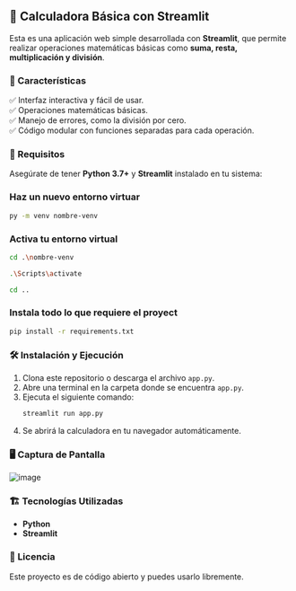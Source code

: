 ## 🧮 Calculadora Básica con Streamlit

Esta es una aplicación web simple desarrollada con **Streamlit**, que permite realizar operaciones matemáticas básicas como **suma, resta, multiplicación y división**.

### 🚀 Características

✅ Interfaz interactiva y fácil de usar.  
✅ Operaciones matemáticas básicas.  
✅ Manejo de errores, como la división por cero.  
✅ Código modular con funciones separadas para cada operación.

### 📌 Requisitos

Asegúrate de tener **Python 3.7+** y **Streamlit** instalado en tu sistema:

### Haz un nuevo entorno virtuar

```sh
py -m venv nombre-venv

```

### Activa tu entorno virtual

```sh
cd .\nombre-venv

.\Scripts\activate

cd ..

```

### Instala todo lo que requiere el proyect

```sh
pip install -r requirements.txt
```

### 🛠 Instalación y Ejecución

1. Clona este repositorio o descarga el archivo `app.py`.
2. Abre una terminal en la carpeta donde se encuentra `app.py`.
3. Ejecuta el siguiente comando:
   ```sh
   streamlit run app.py
   ```
4. Se abrirá la calculadora en tu navegador automáticamente.

### 🖥 Captura de Pantalla

![image](https://github.com/user-attachments/assets/d1935fd5-3dd8-4e71-8f17-d0a9367b0401)

### 🏗 Tecnologías Utilizadas

- **Python**
- **Streamlit**

### 📄 Licencia

Este proyecto es de código abierto y puedes usarlo libremente.
